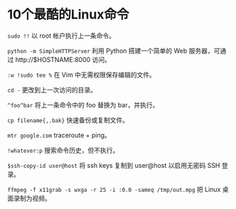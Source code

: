 # 10个最酷的Linux命令

`sudo !!`
以 root 帐户执行上一条命令。

`python -m SimpleHTTPServer`
利用 Python 搭建一个简单的 Web 服务器，可通过 http://$HOSTNAME:8000 访问。

`:w !sudo tee %`
在 Vim 中无需权限保存编辑的文件。

`cd -`
更改到上一次访问的目录。

`^foo^bar`
将上一条命令中的 foo 替换为 bar，并执行。

`cp filename{,.bak}`
快速备份或复制文件。

`mtr google.com`
traceroute + ping。

`!whatever:p`
搜索命令历史，但不执行。

`$ssh-copy-id user@host`
将 ssh keys 复制到 user@host 以启用无密码 SSH 登录。

`ffmpeg -f x11grab -s wxga -r 25 -i :0.0 -sameq /tmp/out.mpg`
把 Linux 桌面录制为视频。
